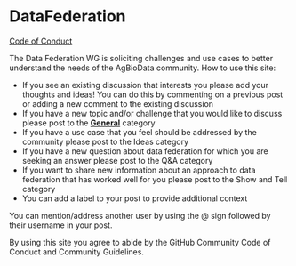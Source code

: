 # DataFederation
[Code of Conduct](https://www.agbiodata.org/code-of-conduct)

The Data Federation WG is soliciting challenges and use cases to better understand the needs of the AgBioData community. How to use this site:

- If you see an existing discussion that interests you please add your thoughts and ideas! You can do this by commenting on a previous post or adding a new comment to the existing discussion
- If you have a new topic and/or challenge that you would like to discuss please post to the [**General**]() category
- If you have a use case that you feel should be addressed by the community please post to the Ideas category
- If you have a new question about data federation for which you are seeking an answer please post to the Q&A category
- If you want to share new information about an approach to data federation that has worked well for you please post to the Show and Tell category
- You can add a label to your post to provide additional context

You can mention/address another user by using the @ sign followed by their username in your post.

By using this site you agree to abide by the GitHub Community Code of Conduct and Community Guidelines.  

